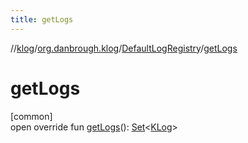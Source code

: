 ```yaml
---
title: getLogs
---
```

//[klog](../../../index.html)/[org.danbrough.klog](../index.html)/[DefaultLogRegistry](index.html)/[getLogs](get-logs.html)



# getLogs



[common]\
open override fun [getLogs](get-logs.html)(): [Set](https://kotlinlang.org/api/latest/jvm/stdlib/kotlin.collections/-set/index.html)&lt;[KLog](../-k-log/index.html)&gt;




